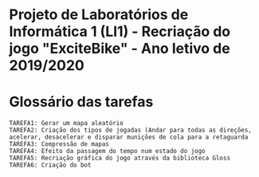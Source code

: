 # Projeto de Laboratórios de Informática 1 (LI1) - Recriação do jogo "ExciteBike" - Ano letivo de 2019/2020
# Glossário das tarefas

```
TAREFA1: Gerar um mapa aleatório
TAREFA2: Criação dos tipos de jogadas (Andar para todas as direções, acelerar, desacelerar e disparar munições de cola para a retaguarda
TAREFA3: Compressão de mapas
TAREFA4: Efeito da passagem do tempo num estado do jogo
TAREFA5: Recriação gráfica do jogo através da biblioteca Gloss 
TAREFA6: Criação do bot
```
